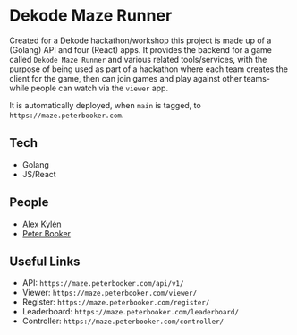 # Dekode Maze Runner

Created for a Dekode hackathon/workshop this project is made up of a (Golang) API and four (React) apps. It provides the backend for a game called `Dekode Maze Runner` and various related tools/services, with the purpose of being used as part of a hackathon where each team creates the client for the game, then can join games and play against other teams- while people can watch via the `viewer` app.

It is automatically deployed, when `main` is tagged, to `https://maze.peterbooker.com`.

## Tech

 * Golang
 * JS/React

## People

 * [Alex Kylén](alex@dekode.no)
 * [Peter Booker](peter@dekode.no)

## Useful Links

 * API: `https://maze.peterbooker.com/api/v1/`
 * Viewer: `https://maze.peterbooker.com/viewer/`
 * Register: `https://maze.peterbooker.com/register/`
 * Leaderboard: `https://maze.peterbooker.com/leaderboard/`
 * Controller: `https://maze.peterbooker.com/controller/`
